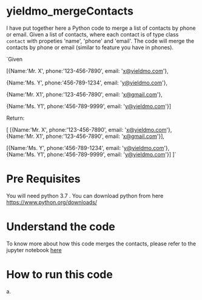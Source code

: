 # yieldmo_mergeContacts
I have put together here a Python code to merge a list of contacts by phone or email. Given a list of contacts, where each contact is of type class `contact` with propeties 'name', 'phone' and 'email'.  The code will merge the contacts by phone or email (similar to feature you have in phones).

`Given

[{Name:'Mr. X', phone:'123-456-7890', email: 'x@yieldmo.com'},

{Name:'Ms. Y', phone:'456-789-1234', email: 'y@yieldmo.com'},

{Name:'Mr. X1', phone:'123-456-7890', email: 'x@gmail.com'},

{Name:'Ms. Y1', phone:'456-789-9999', email: 'y@yieldmo.com'}]

Return:

[ [{Name:'Mr. X', phone:'123-456-7890', email: 'x@yieldmo.com'},{Name:'Mr. X1', phone:'123-456-7890', email: 'x@gmail.com'}],

[{Name:'Ms. Y', phone:'456-789-1234', email: 'y@yieldmo.com'},{Name:'Ms. Y1', phone:'456-789-9999', email: 'y@yieldmo.com'}] ]`

# Pre Requisites
You will need python 3.7 . You can download python from here
https://www.python.org/downloads/

# Understand the code
To know more about how this code merges the contacts, please refer to the jupyter notebook [here](
https://github.com/harithatavarthy/yieldmo_mergeContacts/blob/master/mergeContacts.ipynb)


# How to run this code

a. 

